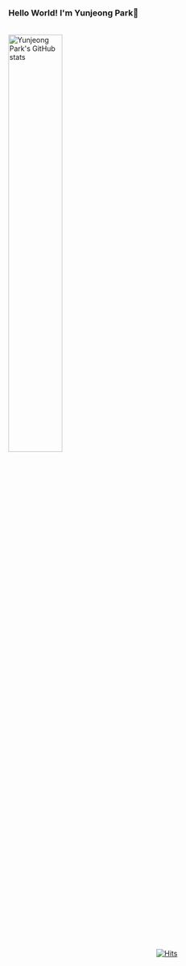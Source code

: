 ### Hello World! I'm Yunjeong Park💎

<br>

<img align="center" width=46% height=46% src="https://github-readme-stats.vercel.app/api?username=YJPark0421&theme=outrun&show_icons=true" alt="Yunjeong Park's GitHub stats" />
<!--![Yunjeong Park's GitHub stats](https://github-readme-stats.vercel.app/api?username=YJPark0421&theme=outrun&show_icons=true)-->

<br>
<!-- <a href="https://github.com/YJPark0421/github-readme-stats">
  <img align="center" width=50% height=30% src="https://github-readme-stats.anuraghazra1.vercel.app/api/top-langs/?username=YJPark0421&layout=compact&theme=material-palenight" />
</a> -->

　　　　　　　　　　　　　　　　　　　　　[![Hits](https://hits.seeyoufarm.com/api/count/incr/badge.svg?url=https%3A%2F%2Fgithub.com%2FYJPark0421&count_bg=%23F019F3&title_bg=%23555555&icon=&icon_color=%23E7E7E7&title=hits&edge_flat=true)](https://hits.seeyoufarm.com)
